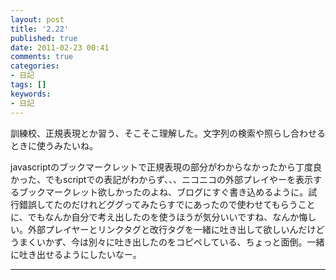 ```yaml
---
layout: post
title: '2.22'
published: true
date: 2011-02-23 00:41
comments: true
categories:
- 日記
tags: []
keywords:
- 日記
---
```

訓練校、正規表現とか習う、そこそこ理解した。文字列の検索や照らし合わせるときに使うみたいね。

javascriptのブックマークレットで正規表現の部分がわからなかったから丁度良かった、でもscriptでの表記がわからず、、、ニコニコの外部プレイやーを表示するブックマークレット欲しかったのよね、ブログにすぐ書き込めるように。試行錯誤してたのだけれどググってみたらすでにあったので使わせてもらうことに、でもなんか自分で考え出したのを使うほうが気分いいですね、なんか悔しい。外部プレイヤーとリンクタグと改行タグを一緒に吐き出して欲しいんだけどうまくいかず、今は別々に吐き出したのをコピペしている、ちょっと面倒。一緒に吐き出せるようにしたいなー。

---

